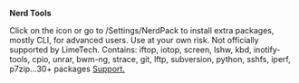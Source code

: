 **Nerd Tools**

Click on the icon or go to /Settings/NerdPack to install extra packages, mostly CLI, for advanced users.  Use at your own risk.  Not officially supported by LimeTech.
Contains: iftop, iotop, screen, lshw, kbd, inotify-tools, cpio, unrar, bwm-ng, strace, git, lftp, subversion, python, sshfs, iperf, p7zip...30+ packages
[Support.](http://lime-technology.com/forum/index.php?topic=37541.0)